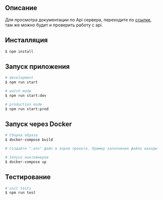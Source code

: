 ## Описание

Для просмотра документации по Api сервера, переходите по [ссылке](http://localhost:3000/api/), там же можно будет и проверить работу с api.

## Инсталляция

```bash
$ npm install
```

## Запуск приложения

```bash
# development
$ npm run start

# watch mode
$ npm run start:dev

# production mode
$ npm run start:prod
```

## Запуск через Docker

```bash
# Сборка образа
$ docker-compose build

# Создайте ".env" файл в корне проекта. Пример заполнения файла находится в файле .env.example

# Запуск контейнеров
$ docker-compose up
```

## Тестирование

```bash
# unit tests
$ npm run test
```
